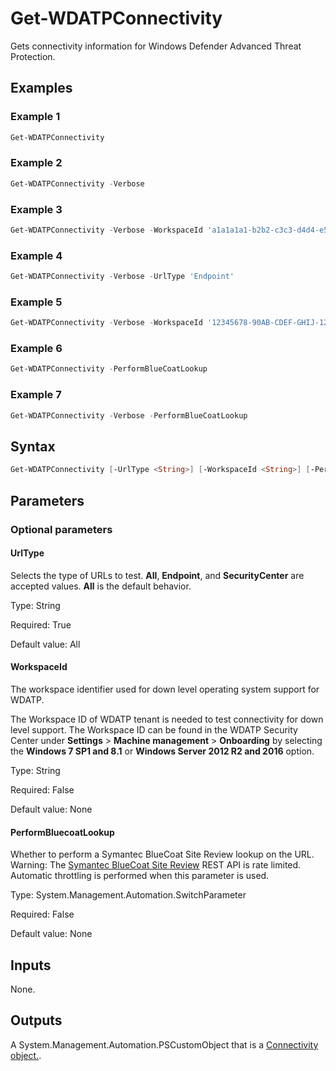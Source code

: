 # Get-WDATPConnectivity

Gets connectivity information for Windows Defender Advanced Threat Protection.

## Examples

### Example 1

```powershell
Get-WDATPConnectivity
```

### Example 2

```powershell
Get-WDATPConnectivity -Verbose
```

### Example 3

```powershell
Get-WDATPConnectivity -Verbose -WorkspaceId 'a1a1a1a1-b2b2-c3c3-d4d4-e5e5e5e5e5e5'
```

### Example 4

```powershell
Get-WDATPConnectivity -Verbose -UrlType 'Endpoint'
```

### Example 5

```powershell
Get-WDATPConnectivity -Verbose -WorkspaceId '12345678-90AB-CDEF-GHIJ-1234567890AB'
```

### Example 6

```powershell
Get-WDATPConnectivity -PerformBlueCoatLookup
```

### Example 7

```powershell
Get-WDATPConnectivity -Verbose -PerformBlueCoatLookup
```

## Syntax

```powershell
Get-WDATPConnectivity [-UrlType <String>] [-WorkspaceId <String>] [-PerformBluecoatLookup] [<CommonParameters>]
```

## Parameters

### Optional parameters

#### UrlType

Selects the type of URLs to test. **All**, **Endpoint**, and **SecurityCenter** are accepted values. **All** is the default behavior.

Type: String

Required: True

Default value: All

#### WorkspaceId

The workspace identifier used for down level operating system support for WDATP.

The Workspace ID of WDATP tenant is needed to test connectivity for down level support. The Workspace ID can be found in the WDATP Security Center under **Settings** > **Machine management** > **Onboarding** by selecting the **Windows 7 SP1 and 8.1** or **Windows Server 2012 R2 and 2016** option. 

Type: String

Required: False

Default value: None

#### PerformBluecoatLookup

Whether to perform a Symantec BlueCoat Site Review lookup on the URL. Warning: The [Symantec BlueCoat Site Review](https://sitereview.bluecoat.com/) REST API is rate limited. Automatic throttling is performed when this parameter is used.

Type: System.Management.Automation.SwitchParameter

Required: False

Default value: None

## Inputs

None.

## Outputs

A System.Management.Automation.PSCustomObject that is a [Connectivity object.](./../../../docs/Connectivity%20Object.md).